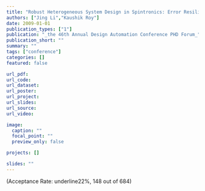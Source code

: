 ```yaml
---
title: "Robust Heterogeneous System Design in Spintronics: Error Resilient Spin Torque MRAM (STT MRAM) Design"
authors: ["Jing Li","Kaushik Roy"]
date: 2009-01-01
publication_types: ["1"]
publication: "_the 46th Annual Design Automation Conference PHD Forum_"
publication_short: ""
summary: ""
tags: ["conference"]
categories: []
featured: false

url_pdf:
url_code:
url_dataset:
url_poster:
url_project:
url_slides:
url_source:
url_video:

image:
  caption: ""
  focal_point: ""
  preview_only: false

projects: []

slides: ""
---
```


(Acceptance Rate: underline22%, 148 out of 684)
